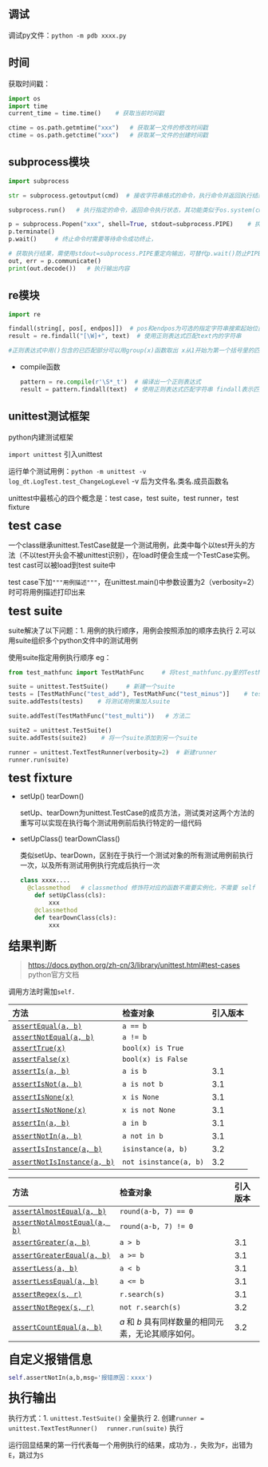 ## 调试

调试py文件：`python -m pdb xxxx.py`

## 时间

获取时间戳：

```python
import os
import time
current_time = time.time()    # 获取当前时间戳

ctime = os.path.getmtime("xxx")   # 获取某一文件的修改时间戳
ctime = os.path.getctime("xxx")   # 获取某一文件的创建时间戳

```

## subprocess模块

```python
import subprocess

str = subprocess.getoutput(cmd)  # 接收字符串格式的命令，执行命令并返回执行结果，其功能类似于os.popen(cmd).read()和commands.getoutput(cmd)。会等程序执行完后获取结果  无法执行复杂shell命令，它会将整个字符串当做一个目录去寻找对应二进制，因此此情景可用Popen来执行

subprocess.run()   # 执行指定的命令，返回命令执行状态，其功能类似于os.system(cmd)，但是其会等待命令执行完。可使用shell调用

p = subprocess.Popen("xxx", shell=True, stdout=subprocess.PIPE)    # 执行指定命令，异步调用，使用shell脚本来调用命令，输出重定向到PIPE中   重定向后需要使用p.stdout.close()来关闭iobuffer，如果使用stdout=PIPE重定向到管道时，输出太多时可能会阻塞程序运行
p.terminate()
p.wait()     # 终止命令时需要等待命令成功终止，

# 获取执行结果，需使用stdout=subprocess.PIPE重定向输出，可替代p.wait()防止PIPE阻塞
out, err = p.communicate()
print(out.decode())   # 执行输出内容
```



## re模块

```python
import re

findall(string[, pos[, endpos]])  # pos和endpos为可选的指定字符串搜索起始位置和结束位置
result = re.findall("[\W]+", text)  # 使用正则表达式匹配text内的字符串

#正则表达式中用()包含的已匹配部分可以用group(x)函数取出 x从1开始为第一个括号里的匹配内容
```

* compile函数

  ```python
  pattern = re.compile(r'\S*_t')  # 编译出一个正则表达式
  result = pattern.findall(text)  # 使用正则表达式匹配字符串 findall表示匹配所有符合表达式的字符串 返回一个列表
  ```



## unittest测试框架

python内建测试框架

`import unittest` 引入unittest

运行单个测试用例：`python -m unittest -v log_dt.LogTest.test_ChangeLogLevel`   -v 后为文件名.类名.成员函数名

unittest中最核心的四个概念是：test case，test suite，test runner，test fixture

<font size="5">**test case**</font>

一个class继承unittest.TestCase就是一个测试用例，此类中每个以test开头的方法（不以test开头会不被unittest识别），在load时便会生成一个TestCase实例。test cast可以被load到test suite中

test case下加`"""用例描述"""`，在unittest.main()中参数设置为2（verbosity=2）时可将用例描述打印出来

<font size="5">**test suite**</font>

suite解决了以下问题：1. 用例的执行顺序，用例会按照添加的顺序去执行  2.可以用suite组织多个python文件中的测试用例

使用suite指定用例执行顺序 eg：

```python
from test_mathfunc import TestMathFunc     # 将test_mathfunc.py里的TestMathFunc类导入

suite = unittest.TestSuite()     # 新建一个suite
tests = [TestMathFunc("test_add"), TestMathFunc("test_minus")]    # test_add、test_minus均为TestMathFunc类中的成员方法，也即测试用例
suite.addTests(tests)    # 将测试用例集加入suite

suite.addTest(TestMathFunc("test_multi"))   # 方法二

suite2 = unittest.TestSuite()
suite.addTests(suite2)    # 将一个suite添加到另一个suite

runner = unittest.TextTestRunner(verbosity=2)  # 新建runner
runner.run(suite)
```

<font size="5">**test fixture**</font>

* setUp() tearDown()

  setUp、tearDown为unittest.TestCase的成员方法，测试类对这两个方法的重写可以实现在执行每个测试用例前后执行特定的一组代码

* setUpClass() tearDownClass()

  类似setUp、tearDown，区别在于执行一个测试对象的所有测试用例前执行一次，以及所有测试用例执行完成后执行一次
  
  ```python
  class xxxx....
  	@classmethod   # classmethod 修饰符对应的函数不需要实例化，不需要 self 参数，但第一个参数需要是表示自身类的 cls 参数，可以来调用类的属性，类的方法，实例化对象等。
      def setUpClass(cls):
          xxx
      @classmethod
      def tearDownClass(cls):
          xxx
  ```
  
  

<font size="5">**结果判断**</font>

> https://docs.python.org/zh-cn/3/library/unittest.html#test-cases  python官方文档

调用方法时需加`self.`

| 方法                                                         | 检查对象               | 引入版本 |
| :----------------------------------------------------------- | :--------------------- | :------- |
| [`assertEqual(a, b)`](https://docs.python.org/zh-cn/3/library/unittest.html#unittest.TestCase.assertEqual) | `a == b`               |          |
| [`assertNotEqual(a, b)`](https://docs.python.org/zh-cn/3/library/unittest.html#unittest.TestCase.assertNotEqual) | `a != b`               |          |
| [`assertTrue(x)`](https://docs.python.org/zh-cn/3/library/unittest.html#unittest.TestCase.assertTrue) | `bool(x) is True`      |          |
| [`assertFalse(x)`](https://docs.python.org/zh-cn/3/library/unittest.html#unittest.TestCase.assertFalse) | `bool(x) is False`     |          |
| [`assertIs(a, b)`](https://docs.python.org/zh-cn/3/library/unittest.html#unittest.TestCase.assertIs) | `a is b`               | 3.1      |
| [`assertIsNot(a, b)`](https://docs.python.org/zh-cn/3/library/unittest.html#unittest.TestCase.assertIsNot) | `a is not b`           | 3.1      |
| [`assertIsNone(x)`](https://docs.python.org/zh-cn/3/library/unittest.html#unittest.TestCase.assertIsNone) | `x is None`            | 3.1      |
| [`assertIsNotNone(x)`](https://docs.python.org/zh-cn/3/library/unittest.html#unittest.TestCase.assertIsNotNone) | `x is not None`        | 3.1      |
| [`assertIn(a, b)`](https://docs.python.org/zh-cn/3/library/unittest.html#unittest.TestCase.assertIn) | `a in b`               | 3.1      |
| [`assertNotIn(a, b)`](https://docs.python.org/zh-cn/3/library/unittest.html#unittest.TestCase.assertNotIn) | `a not in b`           | 3.1      |
| [`assertIsInstance(a, b)`](https://docs.python.org/zh-cn/3/library/unittest.html#unittest.TestCase.assertIsInstance) | `isinstance(a, b)`     | 3.2      |
| [`assertNotIsInstance(a, b)`](https://docs.python.org/zh-cn/3/library/unittest.html#unittest.TestCase.assertNotIsInstance) | `not isinstance(a, b)` | 3.2      |

| 方法                                                         | 检查对象                                            | 引入版本 |
| :----------------------------------------------------------- | :-------------------------------------------------- | :------- |
| [`assertAlmostEqual(a, b)`](https://docs.python.org/zh-cn/3/library/unittest.html#unittest.TestCase.assertAlmostEqual) | `round(a-b, 7) == 0`                                |          |
| [`assertNotAlmostEqual(a, b)`](https://docs.python.org/zh-cn/3/library/unittest.html#unittest.TestCase.assertNotAlmostEqual) | `round(a-b, 7) != 0`                                |          |
| [`assertGreater(a, b)`](https://docs.python.org/zh-cn/3/library/unittest.html#unittest.TestCase.assertGreater) | `a > b`                                             | 3.1      |
| [`assertGreaterEqual(a, b)`](https://docs.python.org/zh-cn/3/library/unittest.html#unittest.TestCase.assertGreaterEqual) | `a >= b`                                            | 3.1      |
| [`assertLess(a, b)`](https://docs.python.org/zh-cn/3/library/unittest.html#unittest.TestCase.assertLess) | `a < b`                                             | 3.1      |
| [`assertLessEqual(a, b)`](https://docs.python.org/zh-cn/3/library/unittest.html#unittest.TestCase.assertLessEqual) | `a <= b`                                            | 3.1      |
| [`assertRegex(s, r)`](https://docs.python.org/zh-cn/3/library/unittest.html#unittest.TestCase.assertRegex) | `r.search(s)`                                       | 3.1      |
| [`assertNotRegex(s, r)`](https://docs.python.org/zh-cn/3/library/unittest.html#unittest.TestCase.assertNotRegex) | `not r.search(s)`                                   | 3.2      |
| [`assertCountEqual(a, b)`](https://docs.python.org/zh-cn/3/library/unittest.html#unittest.TestCase.assertCountEqual) | *a* 和 *b* 具有同样数量的相同元素，无论其顺序如何。 | 3.2      |

<font size="5">**自定义报错信息**</font>

```python
self.assertNotIn(a,b,msg='报错原因：xxxx')
```

<font size="5">**执行输出**</font>

执行方式：1. `unittest.TestSuite()` 全量执行   2. 创建`runner = unittest.TextTestRunner()  `  `runner.run(suite)` 执行

运行回显结果的第一行代表每一个用例执行的结果，成功为`.`，失败为`F`，出错为`E`，跳过为`S`